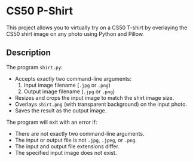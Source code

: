 # CS50 P-Shirt

This project allows you to virtually try on a CS50 T-shirt by overlaying the CS50 shirt image on any photo using Python and Pillow.

## Description

The program `shirt.py`:

- Accepts exactly two command-line arguments:
  1. Input image filename (`.jpg` or `.png`)
  2. Output image filename (`.jpg` or `.png`)
- Resizes and crops the input image to match the shirt image size.
- Overlays `shirt.png` (with transparent background) on the input photo.
- Saves the result as the output image.

The program will exit with an error if:

- There are not exactly two command-line arguments.
- The input or output file is not `.jpg`, `.jpeg`, or `.png`.
- The input and output file extensions differ.
- The specified input image does not exist.
